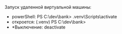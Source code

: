 Запуск удаленной виртуальной машины: 
- powerShell: PS C:\dev\bank> .venv\Scripts\activate
- откроется: (.venv) PS C:\dev\bank>
- *Выключение: deactivate
